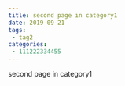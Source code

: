 ```yaml
---
title: second page in category1
date: 2019-09-21
tags:
 - tag2
categories:
 - 111222334455
---
```


second page in category1